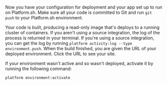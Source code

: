 Now you have your configuration for deployment and your app set up to run on Platform.sh.
Make sure all your code is committed to Git and run `git push` to your Platform.sh environment.

Your code is built, producing a read-only image that's deploys to a running cluster of containers.
If you aren't using a source integration, the log of the process is returned in your terminal.
If you're using a source integration, you can get the log by running `platform activity:log --type environment.push`.
When the build finished, you are given the URL of your deployed environment.
Click the URL to see your site.

If your environment wasn't active and so wasn't deployed, activate it by running the following command:

```bash
platform environment:activate
```
